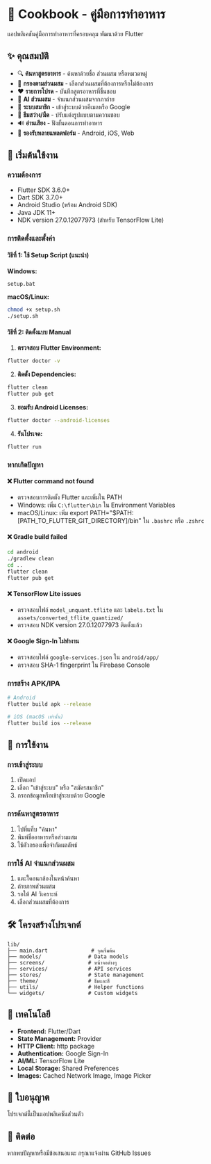 # 🍳 Cookbook - คู่มือการทำอาหาร

แอปพลิเคชันคู่มือการทำอาหารที่ครอบคลุม พัฒนาด้วย Flutter

## ✨ คุณสมบัติ

- 🔍 **ค้นหาสูตรอาหาร** - ค้นหาด้วยชื่อ ส่วนผสม หรือหมวดหมู่
- 🥗 **กรองตามส่วนผสม** - เลือกส่วนผสมที่ต้องการหรือไม่ต้องการ
- ❤️ **รายการโปรด** - บันทึกสูตรอาหารที่ชื่นชอบ
- 🤖 **AI ส่วนผสม** - จำแนกส่วนผสมจากภาถ่าย
- 🔐 **ระบบสมาชิก** - เข้าสู่ระบบด้วยอีเมลหรือ Google
- 🎨 **ธีมสว่าง/มืด** - ปรับแต่งรูปแบบตามความชอบ
- 🔊 **อ่านเสียง** - ฟังขั้นตอนการทำอาหาร
- 📱 **รองรับหลายแพลตฟอร์ม** - Android, iOS, Web

## 🚀 เริ่มต้นใช้งาน

### ความต้องการ
- Flutter SDK 3.6.0+
- Dart SDK 3.7.0+
- Android Studio (พร้อม Android SDK)
- Java JDK 11+
- NDK version 27.0.12077973 (สำหรับ TensorFlow Lite)

### การติดตั้งและตั้งค่า

#### วิธีที่ 1: ใช้ Setup Script (แนะนำ)
**Windows:**
```cmd
setup.bat
```

**macOS/Linux:**
```bash
chmod +x setup.sh
./setup.sh
```

#### วิธีที่ 2: ติดตั้งแบบ Manual

1. **ตรวจสอบ Flutter Environment:**
```bash
flutter doctor -v
```

2. **ติดตั้ง Dependencies:**
```bash
flutter clean
flutter pub get
```

3. **ยอมรับ Android Licenses:**
```bash
flutter doctor --android-licenses
```

4. **รันโปรเจค:**
```bash
flutter run
```

### หากเกิดปัญหา

#### ❌ Flutter command not found
- ตรวจสอบการติดตั้ง Flutter และเพิ่มใน PATH
- Windows: เพิ่ม `C:\flutter\bin` ใน Environment Variables
- macOS/Linux: เพิ่ม export PATH="$PATH:[PATH_TO_FLUTTER_GIT_DIRECTORY]/bin" ใน `.bashrc` หรือ `.zshrc`

#### ❌ Gradle build failed
```bash
cd android
./gradlew clean
cd ..
flutter clean
flutter pub get
```

#### ❌ TensorFlow Lite issues
- ตรวจสอบไฟล์ `model_unquant.tflite` และ `labels.txt` ใน `assets/converted_tflite_quantized/`
- ตรวจสอบ NDK version 27.0.12077973 ติดตั้งแล้ว

#### ❌ Google Sign-In ไม่ทำงาน
- ตรวจสอบไฟล์ `google-services.json` ใน `android/app/`
- ตรวจสอบ SHA-1 fingerprint ใน Firebase Console

### การสร้าง APK/IPA

```bash
# Android
flutter build apk --release

# iOS (macOS เท่านั้น)
flutter build ios --release
```

## 📱 การใช้งาน

### การเข้าสู่ระบบ
1. เปิดแอป
2. เลือก "เข้าสู่ระบบ" หรือ "สมัครสมาชิก"
3. กรอกข้อมูลหรือเข้าสู่ระบบด้วย Google

### การค้นหาสูตรอาหาร
1. ไปที่แท็บ "ค้นหา"
2. พิมพ์ชื่ออาหารหรือส่วนผสม
3. ใช้ตัวกรองเพื่อจำกัดผลลัพธ์

### การใช้ AI จำแนกส่วนผสม
1. แตะไิคอนกล้องในหน้าค้นหา
2. ถ่ายภาพส่วนผสม
3. รอให้ AI วิเคราะห์
4. เลือกส่วนผสมที่ต้องการ

## 🛠️ โครงสร้างโปรเจกต์

```
lib/
├── main.dart              # จุดเริ่มต้น
├── models/               # Data models
├── screens/              # หน้าจอต่างๆ
├── services/             # API services
├── stores/               # State management
├── theme/                # ธีมและสี
├── utils/                # Helper functions
└── widgets/              # Custom widgets
```

## 🔧 เทคโนโลยี

- **Frontend:** Flutter/Dart
- **State Management:** Provider
- **HTTP Client:** http package
- **Authentication:** Google Sign-In
- **AI/ML:** TensorFlow Lite
- **Local Storage:** Shared Preferences
- **Images:** Cached Network Image, Image Picker

## 📄 ใบอนุญาต

โปรเจกต์นี้เป็นแอปพลิเคชันส่วนตัว

## 🤝 ติดต่อ

หากพบปัญหาหรือมีข้อเสนอแนะ กรุณาแจ้งผ่าน GitHub Issues
